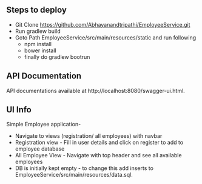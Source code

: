 
Steps to deploy
----------
* Git Clone https://github.com/Abhayanandtripathi/EmployeeService.git
* Run gradlew build
* Goto Path EmployeeService/src/main/resources/static and run following
  * npm install
  * bower install
  * finally do gradlew bootrun
 
API Documentation
----------
API documentations available at http://localhost:8080/swagger-ui.html.

UI Info
----------

Simple Employee application-
* Navigate to views (registration/ all employees) with navbar
* Registration view - Fill in user details and click on register to add to employee database
* All Employee View - Navigate with top header and see all available employees
* DB is initially kept empty - to change this add inserts to EmployeeService/src/main/resources/data.sql. 